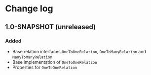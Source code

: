 # Change log
## 1.0-SNAPSHOT (unreleased)
### Added
* Base relation interfaces `OneToOneRelation`, `OneToManyRelation` and `ManyToManyRelation`
* Base implementation of `OneToOneRelation`
* Properties for `OneToOneRelation`
